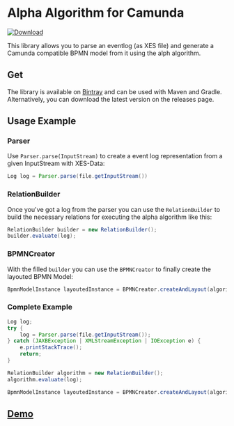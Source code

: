 # Alpha Algorithm for Camunda
[ ![Download](https://api.bintray.com/packages/kingjan1999/alpha-algorithm-camunda/alpha-camunda/images/download.svg) ](https://bintray.com/kingjan1999/alpha-algorithm-camunda/alpha-camunda/_latestVersion)

This library allows you to parse an eventlog (as XES file) and generate a Camunda compatible  BPMN model from it using the alph algorithm.

## Get

The library is available on [Bintray](https://bintray.com/kingjan1999/alpha-algorithm-camunda/alpha-camunda) and can be used with Maven and Gradle.
Alternatively, you can download the latest version on the releases page.

## Usage Example

### Parser

Use `Parser.parse(InputStream)` to create a event log representation from a given InputStream with XES-Data: 
```java
Log log = Parser.parse(file.getInputStream())
```

### RelationBuilder
Once you've got a log from the parser you can use the `RelationBuilder` to build the necessary relations for executing the alpha algorithm like this:
```java
RelationBuilder builder = new RelationBuilder();
builder.evaluate(log);
```

### BPMNCreator
With the filled `builder` you can use the `BPMNCreator` to finally create the layouted BPMN Model:
```java
BpmnModelInstance layoutedInstance = BPMNCreator.createAndLayout(algorithm);
```

### Complete Example

```java
Log log;
try {
    log = Parser.parse(file.getInputStream());
} catch (JAXBException | XMLStreamException | IOException e) {
    e.printStackTrace();
    return;
}

RelationBuilder algorithm = new RelationBuilder();
algorithm.evaluate(log);

BpmnModelInstance layoutedInstance = BPMNCreator.createAndLayout(algorithm);
```

## [Demo](https://alpha.jbeckmann.info/)